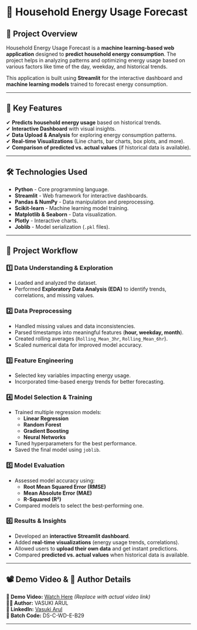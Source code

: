 # 🔋 Household Energy Usage Forecast

## 📌 Project Overview
Household Energy Usage Forecast is a **machine learning-based web application** designed to **predict household energy consumption**. The project helps in analyzing patterns and optimizing energy usage based on various factors like time of the day, weekday, and historical trends.

This application is built using **Streamlit** for the interactive dashboard and **machine learning models** trained to forecast energy consumption.

---

## 🎯 **Key Features**
✔ **Predicts household energy usage** based on historical trends.  
✔ **Interactive Dashboard** with visual insights.  
✔ **Data Upload & Analysis** for exploring energy consumption patterns.  
✔ **Real-time Visualizations** (Line charts, bar charts, box plots, and more).  
✔ **Comparison of predicted vs. actual values** (if historical data is available).  

---

## 🛠 **Technologies Used**
- **Python** - Core programming language.
- **Streamlit** - Web framework for interactive dashboards.
- **Pandas & NumPy** - Data manipulation and preprocessing.
- **Scikit-learn** - Machine learning model training.
- **Matplotlib & Seaborn** - Data visualization.
- **Plotly** - Interactive charts.
- **Joblib** - Model serialization (`.pkl` files).

---

## 🚀 **Project Workflow**
### **1️⃣ Data Understanding & Exploration**
- Loaded and analyzed the dataset.
- Performed **Exploratory Data Analysis (EDA)** to identify trends, correlations, and missing values.

### **2️⃣ Data Preprocessing**
- Handled missing values and data inconsistencies.
- Parsed timestamps into meaningful features (**hour, weekday, month**).
- Created rolling averages (`Rolling_Mean_3hr`, `Rolling_Mean_6hr`).
- Scaled numerical data for improved model accuracy.

### **3️⃣ Feature Engineering**
- Selected key variables impacting energy usage.
- Incorporated time-based energy trends for better forecasting.

### **4️⃣ Model Selection & Training**
- Trained multiple regression models:
  - **Linear Regression**
  - **Random Forest**
  - **Gradient Boosting**
  - **Neural Networks**
- Tuned hyperparameters for the best performance.
- Saved the final model using `joblib`.

### **5️⃣ Model Evaluation**
- Assessed model accuracy using:
  - **Root Mean Squared Error (RMSE)**
  - **Mean Absolute Error (MAE)**
  - **R-Squared (R²)**
- Compared models to select the best-performing one.

### **6️⃣ Results & Insights**
- Developed an **interactive Streamlit dashboard**.
- Added **real-time visualizations** (energy usage trends, correlations).
- Allowed users to **upload their own data** and get instant predictions.
- Compared **predicted vs. actual values** when historical data is available.

---

## 📽️ **Demo Video & 👤 Author Details**
**🎥 Demo Video:** [Watch Here](#) *(Replace with actual video link)*  
**👨‍💻 Author:** VASUKI ARUL  
**🔗 LinkedIn:** [Vasuki Arul](https://www.linkedin.com/in/vasuki27/)  
**📅 Batch Code:** DS-C-WD-E-B29  

---


